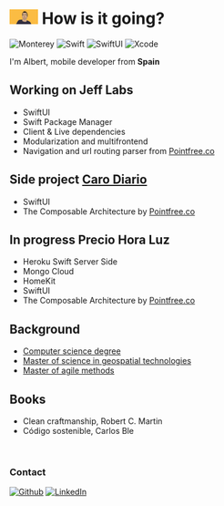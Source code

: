 <h1>
<img src="images/portrait.png" width="50" /> How is it going?
</h1>

<p> 
  <img alt="Monterey" src="https://img.shields.io/badge/macos-monterey-purple.svg" /> 
  <img alt="Swift" src="https://img.shields.io/badge/swift-5.6-orange.svg" /> 
  <img alt="SwiftUI" src="https://img.shields.io/badge/swiftui-3.0-darkblue" />
  <img alt="Xcode" src="https://img.shields.io/badge/xcode-13-blue" />
</p>

<p>I'm Albert, mobile developer from <b>Spain</b>

<h2>
Working on Jeff Labs
</h2>

<ul>
<li>SwiftUI</li>
<li>Swift Package Manager</li>
<li>Client & Live dependencies</li>
<li>Modularization and multifrontend</li>
<li>Navigation and url routing parser from <a href="https://www.pointfree.co">Pointfree.co</a></li>
</ul>

<h2>Side project <a href="https://apps.apple.com/us/app/id1587496005">Caro Diario</a></h2>

<ul>
<li>SwiftUI</li>
<li>The Composable Architecture by <a href="https://www.pointfree.co">Pointfree.co</a></li>
</ul>

<h2>In progress Precio Hora Luz</a></h2>

<ul>
<li>Heroku Swift Server Side</li>
<li>Mongo Cloud</li>
<li>HomeKit</li>
<li>SwiftUI</li>
<li>The Composable Architecture by <a href="https://www.pointfree.co">Pointfree.co</a></li>
</ul>


<h2>Background</h2>

<ul>
<li><a href="https://www.uji.es/estudis/base/2022/graus/informatica/">Computer science degree</a></li>
<li><a href="https://mastergeotech.info/">Master of science in geospatial technologies</a></li>
<li><a href="https://www.salleurl.edu/es/estudios/master-en-metodos-agiles">Master of agile methods</a></li>
</ul>

<h2>Books</h2>

<ul>
<li>Clean craftmanship, Robert C. Martin</li>
<li>Código sostenible, Carlos Ble</li>
</ul>

 <h3>
Contact
</h3>
<p>
<a href="https://github.com/agescura" target="_blank"><img alt="Github" src="https://img.shields.io/badge/GitHub-%2312100E.svg?&style=for-the-badge&logo=Github&logoColor=white" /></a> <a href="https://www.linkedin.com/in/agescura" target="_blank"><img alt="LinkedIn" src="https://img.shields.io/badge/linkedin-%230077B5.svg?&style=for-the-badge&logo=linkedin&logoColor=white" /></a> 
</p>